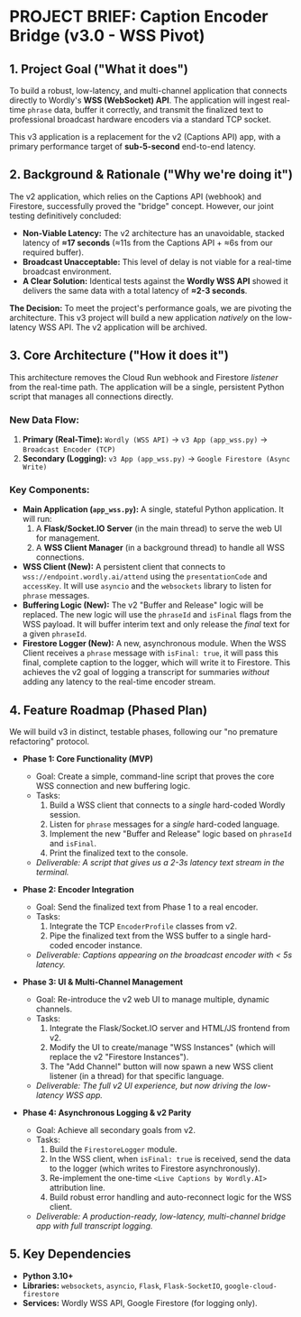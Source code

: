 # PROJECT BRIEF: Caption Encoder Bridge (v3.0 - WSS Pivot)

## 1. Project Goal ("What it does")

To build a robust, low-latency, and multi-channel application that connects directly to Wordly's **WSS (WebSocket) API**. The application will ingest real-time `phrase` data, buffer it correctly, and transmit the finalized text to professional broadcast hardware encoders via a standard TCP socket.

This v3 application is a replacement for the v2 (Captions API) app, with a primary performance target of **sub-5-second** end-to-end latency.

## 2. Background & Rationale ("Why we're doing it")

The v2 application, which relies on the Captions API (webhook) and Firestore, successfully proved the "bridge" concept. However, our joint testing definitively concluded:

* **Non-Viable Latency:** The v2 architecture has an unavoidable, stacked latency of **$\approx$17 seconds** ($\approx$11s from the Captions API + $\approx$6s from our required buffer).
* **Broadcast Unacceptable:** This level of delay is not viable for a real-time broadcast environment.
* **A Clear Solution:** Identical tests against the **Wordly WSS API** showed it delivers the same data with a total latency of **$\approx$2-3 seconds**.

**The Decision:** To meet the project's performance goals, we are pivoting the architecture. This v3 project will build a new application *natively* on the low-latency WSS API. The v2 application will be archived.

## 3. Core Architecture ("How it does it")

This architecture removes the Cloud Run webhook and Firestore *listener* from the real-time path. The application will be a single, persistent Python script that manages all connections directly.

### New Data Flow:

1.  **Primary (Real-Time):**
    `Wordly (WSS API)` $\rightarrow$ `v3 App (app_wss.py)` $\rightarrow$ `Broadcast Encoder (TCP)`
2.  **Secondary (Logging):**
    `v3 App (app_wss.py)` $\rightarrow$ `Google Firestore (Async Write)`

### Key Components:

* **Main Application (`app_wss.py`):** A single, stateful Python application. It will run:
    1.  A **Flask/Socket.IO Server** (in the main thread) to serve the web UI for management.
    2.  A **WSS Client Manager** (in a background thread) to handle all WSS connections.
* **WSS Client (New):** A persistent client that connects to `wss://endpoint.wordly.ai/attend` using the `presentationCode` and `accessKey`. It will use `asyncio` and the `websockets` library to listen for `phrase` messages.
* **Buffering Logic (New):** The v2 "Buffer and Release" logic will be replaced. The new logic will use the `phraseId` and `isFinal` flags from the WSS payload. It will buffer interim text and only release the *final* text for a given `phraseId`.
* **Firestore Logger (New):** A new, asynchronous module. When the WSS Client receives a `phrase` message with `isFinal: true`, it will pass this final, complete caption to the logger, which will write it to Firestore. This achieves the v2 goal of logging a transcript for summaries *without* adding any latency to the real-time encoder stream.

## 4. Feature Roadmap (Phased Plan)

We will build v3 in distinct, testable phases, following our "no premature refactoring" protocol.

* **Phase 1: Core Functionality (MVP)**
    * Goal: Create a simple, command-line script that proves the core WSS connection and new buffering logic.
    * Tasks:
        1.  Build a WSS client that connects to a *single* hard-coded Wordly session.
        2.  Listen for `phrase` messages for a *single* hard-coded language.
        3.  Implement the new "Buffer and Release" logic based on `phraseId` and `isFinal`.
        4.  Print the finalized text to the console.
    * *Deliverable: A script that gives us a 2-3s latency text stream in the terminal.*

* **Phase 2: Encoder Integration**
    * Goal: Send the finalized text from Phase 1 to a real encoder.
    * Tasks:
        1.  Integrate the TCP `EncoderProfile` classes from v2.
        2.  Pipe the finalized text from the WSS buffer to a single hard-coded encoder instance.
    * *Deliverable: Captions appearing on the broadcast encoder with < 5s latency.*

* **Phase 3: UI & Multi-Channel Management**
    * Goal: Re-introduce the v2 web UI to manage multiple, dynamic channels.
    * Tasks:
        1.  Integrate the Flask/Socket.IO server and HTML/JS frontend from v2.
        2.  Modify the UI to create/manage "WSS Instances" (which will replace the v2 "Firestore Instances").
        3.  The "Add Channel" button will now spawn a new WSS client listener (in a thread) for that specific language.
    * *Deliverable: The full v2 UI experience, but now driving the low-latency WSS app.*

* **Phase 4: Asynchronous Logging & v2 Parity**
    * Goal: Achieve all secondary goals from v2.
    * Tasks:
        1.  Build the `FirestoreLogger` module.
        2.  In the WSS client, when `isFinal: true` is received, send the data to the logger (which writes to Firestore asynchronously).
        3.  Re-implement the one-time `<Live Captions by Wordly.AI>` attribution line.
        4.  Build robust error handling and auto-reconnect logic for the WSS client.
    * *Deliverable: A production-ready, low-latency, multi-channel bridge app with full transcript logging.*

## 5. Key Dependencies

* **Python 3.10+**
* **Libraries:** `websockets`, `asyncio`, `Flask`, `Flask-SocketIO`, `google-cloud-firestore`
* **Services:** Wordly WSS API, Google Firestore (for logging only).